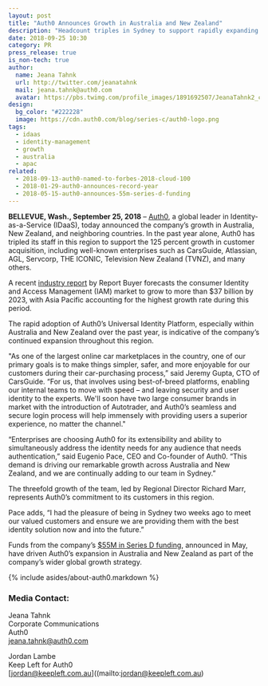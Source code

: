 ```yaml
---
layout: post
title: "Auth0 Announces Growth in Australia and New Zealand"
description: "Headcount triples in Sydney to support rapidly expanding customer base"
date: 2018-09-25 10:30
category: PR
press_release: true
is_non-tech: true
author:
  name: Jeana Tahnk
  url: http://twitter.com/jeanatahnk
  mail: jeana.tahnk@auth0.com
  avatar: https://pbs.twimg.com/profile_images/1891692507/JeanaTahnk2_crop_400x400.jpg
design:
  bg_color: "#222228"
  image: https://cdn.auth0.com/blog/series-c/auth0-logo.png
tags:
  - idaas
  - identity-management
  - growth
  - australia
  - apac
related:
  - 2018-09-13-auth0-named-to-forbes-2018-cloud-100
  - 2018-01-29-auth0-announces-record-year
  - 2018-05-15-auth0-announces-55m-series-d-funding
---
```


**BELLEVUE, Wash., September 25, 2018** – [Auth0](https://auth0.com/), a global leader in Identity-as-a-Service (IDaaS), today announced the company’s growth in Australia, New Zealand, and neighboring countries. In the past year alone, Auth0 has tripled its staff in this region to support the 125 percent growth in customer acquisition, including well-known enterprises such as CarsGuide, Atlassian, AGL, Servcorp, THE ICONIC, Television New Zealand (TVNZ), and many others. 

A recent [industry report](https://www.reportbuyer.com/product/4837042/consumer-iam-market-by-solution-service-authentication-type-deployment-mode-organization-size-industry-vertical-and-region-global-forecast-to-2023.html) by Report Buyer forecasts the consumer Identity and Access Management (IAM) market to grow to more than $37 billion by 2023, with Asia Pacific accounting for the highest growth rate during this period. 

The rapid adoption of Auth0’s Universal Identity Platform, especially within Australia and New Zealand over the past year, is indicative of the company’s continued expansion throughout this region. 

"As one of the largest online car marketplaces in the country, one of our primary goals is to make things simpler, safer, and more enjoyable for our customers during their car-purchasing process,” said Jeremy Gupta, CTO of CarsGuide. “For us, that involves using best-of-breed platforms, enabling our internal teams to move with speed – and leaving security and user identity to the experts. We'll soon have two large consumer brands in market with the introduction of Autotrader, and Auth0’s seamless and secure login process will help immensely with providing users a superior experience, no matter the channel."

“Enterprises are choosing Auth0 for its extensibility and ability to simultaneously address the identity needs for any audience that needs authentication,” said Eugenio Pace, CEO and Co-founder of Auth0. “This demand is driving our remarkable growth across Australia and New Zealand, and we are continually adding to our team in Sydney.”

The threefold growth of the team, led by Regional Director Richard Marr, represents Auth0’s commitment to its customers in this region.

Pace adds, “I had the pleasure of being in Sydney two weeks ago to meet our valued customers and ensure we are providing them with the best identity solution now and into the future.” 

Funds from the company’s [$55M in Series D funding](https://auth0.com/blog/auth0-announces-55m-series-d-funding/), announced in May, have driven Auth0’s expansion in Australia and New Zealand as part of the company’s wider global growth strategy.

{% include asides/about-auth0.markdown %}

### **Media Contact:**

Jeana Tahnk<br>
Corporate Communications<br>
Auth0<br>
[jeana.tahnk@auth0.com](mailto:jeana.tahnk@auth0.com)

Jordan Lambe<br>
Keep Left for Auth0<br>
[jordan@keepleft.com.au]((mailto:jordan@keepleft.com.au)

